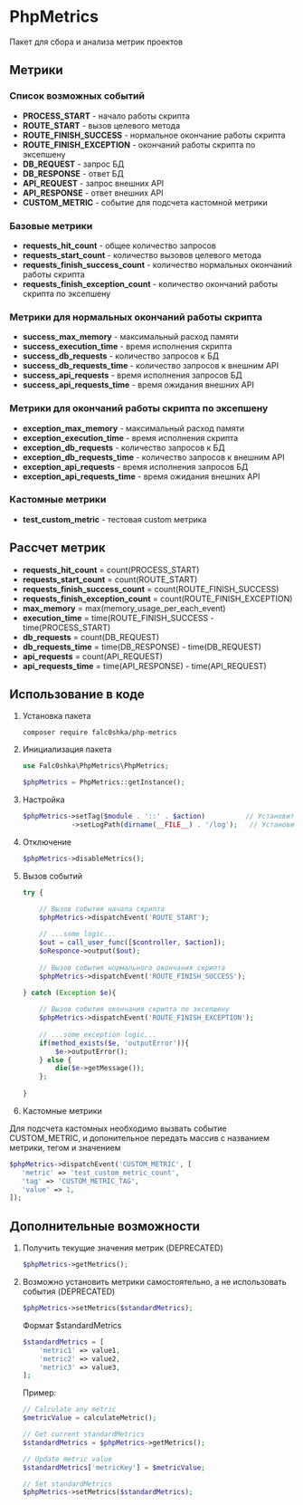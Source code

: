 
# PhpMetrics

Пакет для сбора и анализа метрик проектов

## Метрики

### Список возможных событий

- **PROCESS_START** - начало работы скрипта
- **ROUTE_START** - вызов целевого метода
- **ROUTE_FINISH_SUCCESS** - нормальное окончание работы скрипта
- **ROUTE_FINISH_EXCEPTION** - окончаний работы скрипта по эксепшену
- **DB_REQUEST** - запрос БД
- **DB_RESPONSE** - ответ БД
- **API_REQUEST** - запрос внешних API
- **API_RESPONSE** - ответ внешних API
- **CUSTOM_METRIC** - событие для подсчета кастомной метрики

### Базовые метрики

- **requests_hit_count** - общее количество запросов
- **requests_start_count** - количество вызовов целевого метода
- **requests_finish_success_count** - количество нормальных окончаний работы скрипта
- **requests_finish_exception_count** - количество окончаний работы скрипта по эксепшену

### Метрики для нормальных окончаний работы скрипта

- **success_max_memory** - максимальный расход памяти
- **success_execution_time** - время исполнения скрипта
- **success_db_requests** - количество запросов к БД
- **success_db_requests_time** - количество запросов к внешним API
- **success_api_requests** - время исполнения запросов БД
- **success_api_requests_time** - время ожидания внешних API 

### Метрики для окончаний работы скрипта по эксепшену

- **exception_max_memory** - максимальный расход памяти
- **exception_execution_time** - время исполнения скрипта
- **exception_db_requests** - количество запросов к БД
- **exception_db_requests_time** - количество запросов к внешним API
- **exception_api_requests** - время исполнения запросов БД
- **exception_api_requests_time** - время ожидания внешних API

### Кастомные метрики

- **test_custom_metric** - тестовая custom метрика

## Рассчет метрик

- **requests_hit_count** = count(PROCESS_START)
- **requests_start_count** = count(ROUTE_START)
- **requests_finish_success_count** = count(ROUTE_FINISH_SUCCESS)
- **requests_finish_exception_count** = count(ROUTE_FINISH_EXCEPTION)
- **max_memory** = max(memory_usage_per_each_event)
- **execution_time** = time(ROUTE_FINISH_SUCCESS - time(PROCESS_START)
- **db_requests** = count(DB_REQUEST)
- **db_requests_time** = time(DB_RESPONSE) - time(DB_REQUEST)
- **api_requests** = count(API_REQUEST)
- **api_requests_time** = time(API_RESPONSE) - time(API_REQUEST)

## Использование в коде

1. Установка пакета

    ```composer
    composer require falc0shka/php-metrics
    ```

2. Инициализация пакета

    ```php
    use Falc0shka\PhpMetrics\PhpMetrics;
    
    $phpMetrics = PhpMetrics::getInstance();
    ```

3. Настройка

    ```php
    $phpMetrics->setTag($module . '::' . $action)          // Установить tag для текущего запроса
                ->setLogPath(dirname(__FILE__) . '/log');   // Установить путь для сохранения файлов (для файловых логгеров)
    ```

4. Отключение

    ```php
    $phpMetrics->disableMetrics();
    ```

5. Вызов событий

    ```php
    try {
    
        // Вызов события начала скрипта
        $phpMetrics->dispatchEvent('ROUTE_START');
        
        // ...some logic...
        $out = call_user_func([$controller, $action]);
        $oResponce->output($out);
        
        // Вызов события нормального окончания скрипта
        $phpMetrics->dispatchEvent('ROUTE_FINISH_SUCCESS');
        
    } catch (Exception $e){
    
        // Вызов события окончания скрипта по эксепшену
        $phpMetrics->dispatchEvent('ROUTE_FINISH_EXCEPTION');
        
        // ...some exception logic...
        if(method_exists($e, 'outputError')){
            $e->outputError();
        } else {
            die($e->getMessage());
        };
       
    }
    ```

6. Кастомные метрики

Для подсчета кастомных необходимо вызвать событие CUSTOM_METRIC,
и допонительное передать массив с названием метрики, тегом и значением

   ```php
   $phpMetrics->dispatchEvent('CUSTOM_METRIC', [
      'metric' => 'test_custom_metric_count',
      'tag' => 'CUSTOM_METRIC_TAG',
      'value' => 1,
   ]);
   ```

## Дополнительные возможности

1. Получить текущие значения метрик (DEPRECATED)

    ```php
    $phpMetrics->getMetrics();
    ```
   
2. Возможно установить метрики самостоятельно, а не использовать события (DEPRECATED)

    ```php
    $phpMetrics->setMetrics($standardMetrics);
    ```
   
    Формат $standardMetrics

    ```php
    $standardMetrics = [
        'metric1' => value1,
        'metric2' => value2,
        'metric3' => value3,
    ];
    ```

   Пример:

   ```php
   // Calculate any metric
   $metricValue = calculateMetric();
   
   // Get current standardMetrics
   $standardMetrics = $phpMetrics->getMetrics();
   
   // Update metric value
   $standardMetrics['metricKey'] = $metricValue;
   
   // Set standardMetrics
   $phpMetrics->setMetrics($standardMetrics);
   ```
